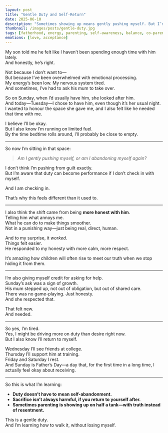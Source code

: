 ```yaml
---
layout: post
title: "Gentle Duty and Self-Return"
date: 2025-06-10
description: "Sometimes showing up means gently pushing myself. But I’m learning how to hold duty and self-respect in the same hand—and return to myself when I can."
thumbnail: /images/posts/gentle-duty.jpg
tags: [fatherhood, energy, parenting, self-awareness, balance, co-parenting, emotional maturity]
emotions: [love, acceptance]
---
```


My son told me he felt like I haven’t been spending enough time with him lately.  
And honestly, he’s right.

Not because I don’t want to—  
But because I’ve been overwhelmed with emotional processing.  
My energy’s been low. My nervous system tired.  
And sometimes, I’ve had to ask his mum to take over.

So on Sunday, when I’d usually have him, she looked after him.  
And today—Tuesday—I chose to have him, even though it’s her usual night.  
I wanted to honour the space she gave me, and I also felt like he needed that time with me.

I believe I’ll be okay.  
But I also know I’m running on limited fuel.  
By the time bedtime rolls around, I’ll probably be close to empty.

---

So now I’m sitting in that space:  
> *Am I gently pushing myself, or am I abandoning myself again?*

I don’t think I’m pushing from guilt exactly.  
But I’m aware that duty can become performance if I don’t check in with myself.

And I am checking in.

That’s why this feels different than it used to.

---

I also think the shift came from being **more honest with him**.  
Telling him what annoys me.  
What he can do to make things smoother.  
Not in a punishing way—just being real, direct, human.

And to my surprise, it *worked*.  
Things felt easier.  
He responded to my honesty with more calm, more respect.

It’s amazing how children will often rise to meet our truth when we stop hiding it from them.

---

I’m also giving myself credit for asking for help.  
Sunday’s ask was a sign of growth.  
His mum stepped up, not out of obligation, but out of shared care.  
There was no game-playing. Just honesty.  
And she respected that.

That felt new.  
And needed.

---

So yes, I’m tired.  
Yes, I might be driving more on duty than desire right now.  
But I also know I’ll return to myself.

Wednesday I’ll see friends at college.  
Thursday I’ll support him at training.  
Friday and Saturday I rest.  
And Sunday is Father’s Day—a day that, for the first time in a long time, I actually feel okay about receiving.

---

So this is what I’m learning:

- **Duty doesn’t have to mean self-abandonment.**  
- **Sacrifice isn’t always harmful, if you return to yourself after.**  
- **Sometimes parenting is showing up on half a tank—with truth instead of resentment.**  

This is a gentle duty.  
And I’m learning how to walk it, without losing myself.
